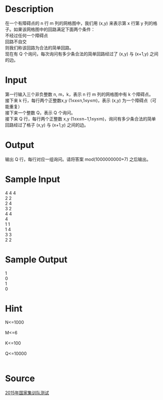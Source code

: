 
# Description

<div class="content"><div>在一个有障碍点的 n 行 m 列的网格图中，我们用 (x,y) 来表示第 x 行第 y 列的格子。如果该网格图中的回路满足下面两个条件：</div>
<div>不经过任何一个障碍点</div>
<div>回路不自交</div>
<div>则我们称该回路为合法的简单回路。</div>
<div>现在有 Q 个询问，每次询问有多少条合法的简单回路经过了 (x,y) 与 (x+1,y) 之间的边。</div>
<div></div>
<p></p></div>

# Input

<div class="content"><div>第一行输入三个非负整数 n, m，k，表示 n 行 m 列的网格图中有 k 个障碍点。</div>
<div>接下来 k 行，每行两个正整数x,y (1≤x≤n,1≤y≤m)，表示 (x,y) 为一个障碍点（可能重复）</div>
<div>接下来一个整数 Q，表示 Q 个询问。</div>
<div>接下来 Q 行，每行两个正整数 x,y (1≤x≤n−1,1≤y≤m)，询问有多少条合法的简单回路经过了格子 (x,y) 与 (x+1,y) 之间的边。</div>
<div></div>
<p></p></div>

# Output

<div class="content"><div>输出 Q 行，每行对应一组询问。请将答案 mod(1000000000+7) 之后输出。</div>
<div></div>
<p></p></div>

# Sample Input

<div class="content"><span class="sampledata">4 4 4<br/>
2 2<br/>
2 4<br/>
3 2<br/>
4 4<br/>
4<br/>
1 1<br/>
1 4<br/>
3 3<br/>
2 2</span></div>

# Sample Output

<div class="content"><span class="sampledata">1<br/>
0<br/>
1<br/>
0</span></div>

# Hint

<div class="content"><p></p><div>N&lt;=1000</div><br/>
<div>M&lt;=6</div><br/>
<div>K&lt;=100</div><br/>
<div>Q&lt;=10000</div><br/>
<p></p><p></p></div>

# Source

<div class="content"><p><a href="problemset.php?search=2015年国家集训队测试">2015年国家集训队测试</a></p></div>

